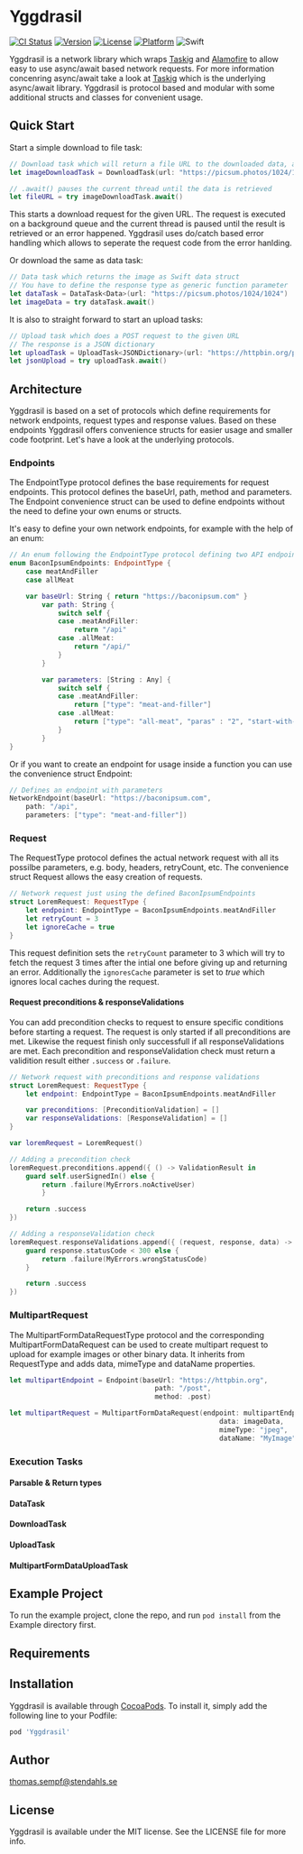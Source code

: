 # Yggdrasil

[![CI Status](http://img.shields.io/travis/stendahls/Yggdrasil.svg?style=flat)](https://travis-ci.org/stendahls/Yggdrasil)
[![Version](https://img.shields.io/cocoapods/v/Yggdrasil.svg?style=flat)](http://cocoapods.org/pods/Yggdrasil)
[![License](https://img.shields.io/cocoapods/l/Yggdrasil.svg?style=flat)](http://cocoapods.org/pods/Yggdrasil)
[![Platform](https://img.shields.io/cocoapods/p/Yggdrasil.svg?style=flat)](http://cocoapods.org/pods/Yggdrasil)
![Swift](https://img.shields.io/badge/%20in-swift%204.2-orange.svg)

Yggdrasil is a network library which wraps [Taskig](https://github.com/stendahls/Taskig) and [Alamofire](https://github.com/Alamofire/Alamofire) to allow easy to use async/await based network requests. For more information concenring async/await take a look at [Taskig](https://github.com/stendahls/Taskig) which is the underlying async/await library. Yggdrasil is protocol based and modular with some additional structs and classes for convenient usage. 

## Quick Start 

Start a simple download to file task:

```swift
// Download task which will return a file URL to the downloaded data, a picture in this case
let imageDownloadTask = DownloadTask(url: "https://picsum.photos/1024/1024")

// .await() pauses the current thread until the data is retrieved
let fileURL = try imageDownloadTask.await()
```
This starts a download request for the given URL. The request is executed on a background queue and the current thread is paused until the result is retrieved or an error happened. Yggdrasil uses do/catch based error handling which allows to seperate the request code from the error hanlding.

Or download the same as data task:

```swift
// Data task which returns the image as Swift data struct
// You have to define the response type as generic function parameter
let dataTask = DataTask<Data>(url: "https://picsum.photos/1024/1024")
let imageData = try dataTask.await()
```
It is also to straight forward to start an upload tasks:

```swift
// Upload task which does a POST request to the given URL 
// The response is a JSON dictionary
let uploadTask = UploadTask<JSONDictionary>(url: "https://httpbin.org/post", dataToUpload: .data(imageData))
let jsonUpload = try uploadTask.await()
```

## Architecture

Yggdrasil is based on a set of protocols which define requirements for network endpoints, request types and response values. Based on these endpoints Yggdrasil offers convenience structs for easier usage and smaller code footprint. Let's have a look at the underlying protocols. 

### Endpoints
The EndpointType protocol defines the base requirements for request endpoints. This protocol defines the baseUrl, path, method and parameters. The Endpoint convenience struct can be used to define endpoints without the need to define your own enums or structs.

It's easy to define your own network endpoints, for example with the help of an enum:

```swift
// An enum following the EndpointType protocol defining two API endpoints
enum BaconIpsumEndpoints: EndpointType {
    case meatAndFiller
    case allMeat

    var baseUrl: String { return "https://baconipsum.com" }
        var path: String {
            switch self {
            case .meatAndFiller:
                return "/api"
            case .allMeat:
                return "/api/"
            }
        }

        var parameters: [String : Any] {
            switch self {
            case .meatAndFiller:
                return ["type": "meat-and-filler"]
            case .allMeat:
                return ["type": "all-meat", "paras" : "2", "start-with-lorem": "1"]
            }
        }
}
```
Or if you want to create an endpoint  for usage inside a function you can use the convenience struct Endpoint:

```swift
// Defines an endpoint with parameters
NetworkEndpoint(baseUrl: "https://baconipsum.com",
    path: "/api",
    parameters: ["type": "meat-and-filler"])
```

### Request
The RequestType protocol defines the actual network request with all its possilbe parameters, e.g. body, headers, retryCount, etc. The convenience struct Request allows the easy creation of requests.

```swift
// Network request just using the defined BaconIpsumEndpoints
struct LoremRequest: RequestType {
    let endpoint: EndpointType = BaconIpsumEndpoints.meatAndFiller
    let retryCount = 3
    let ignoreCache = true    
}
```
This request definition sets the `retryCount` parameter to 3 which will try to fetch the request 3 times after the intial one before giving up and returning an error. Additionally the `ignoresCache` parameter is set to *true* which ignores local caches during the request.

#### Request preconditions & responseValidations
You can add precondition checks to request to ensure specific conditions before starting a request. The request is only started if all preconditions are met. Likewise the request finish only successfull if all responseValidations are met. Each precondition and responseValidation check must return a validition result either `.success` or `.failure`.

```swift
// Network request with preconditions and response validations
struct LoremRequest: RequestType {
    let endpoint: EndpointType = BaconIpsumEndpoints.meatAndFiller

    var preconditions: [PreconditionValidation] = []
    var responseValidations: [ResponseValidation] = []
}

var loremRequest = LoremRequest()

// Adding a precondition check
loremRequest.preconditions.append({ () -> ValidationResult in
    guard self.userSignedIn() else {
        return .failure(MyErrors.noActiveUser)
        }

    return .success
})

// Adding a responseValidation check
loremRequest.responseValidations.append({ (request, response, data) -> ValidationResult in
    guard response.statusCode < 300 else {
        return .failure(MyErrors.wrongStatusCode)
    }

    return .success
})
```

### MultipartRequest

The MultipartFormDataRequestType protocol and the corresponding MultipartFormDataRequest can be used to create multipart request to upload for example images or other binary data. It inherits from RequestType and adds data, mimeType and dataName properties.

```swift
let multipartEndpoint = Endpoint(baseUrl: "https://httpbin.org",
                                    path: "/post",
                                    method: .post)

let multipartRequest = MultipartFormDataRequest(endpoint: multipartEndpoint,
                                                    data: imageData,
                                                    mimeType: "jpeg",
                                                    dataName: "MyImage")
```


### Execution Tasks


#### Parsable & Return types

#### DataTask

#### DownloadTask

#### UploadTask

#### MultipartFormDataUploadTask




## Example Project

To run the example project, clone the repo, and run `pod install` from the Example directory first.

## Requirements

## Installation

Yggdrasil is available through [CocoaPods](http://cocoapods.org). To install
it, simply add the following line to your Podfile:

```ruby
pod 'Yggdrasil'
```

## Author

thomas.sempf@stendahls.se

## License

Yggdrasil is available under the MIT license. See the LICENSE file for more info.
